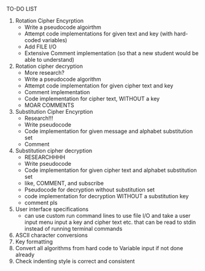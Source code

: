 TO-DO LIST

1. Rotation Cipher Encyrption 
    - Write a pseudocode algoirthm
    - Attempt code implementations for given text and key (with hard-coded variables)
    - Add FILE I/O 
    - Extensive Comment implementation (so that a new student would be able to understand)
2. Rotation cipher decryption
    - More research?
    - Write a pseudocode algorithm 
    - Attempt code implementation for given cipher text and key
    - Comment implementation
    - Code implementation for cipher text, WITHOUT a key
    - MOAR COMMENTS
3. Substitution Cipher Encyrption
    - Research!!!
    - Write pseudocode
    - Code implementation for given message and alphabet substitution set
    - Comment
4. Substitution cipher decryption
    - RESEARCHHHH
    - Write pseudocode
    - Code implementation for given cipher text and alphabet substitution set
    - like, COMMENT, and subscribe
    - Pseudocode for decryption without substitution set
    - code implementation for decryption WITHOUT a substitution key
    - comment pls
5. User interface specifications
    - can use custom run command lines to use file I/O and take a user input menu input a key and cipher text etc. that can be read to stdin instead of 
      running terminal commands
6. ASCII character conversions
7. Key formatting
8. Convert all algorithms from hard code to Variable input if not done already
9. Check indenting style is correct and consistent
